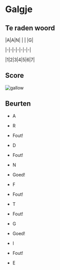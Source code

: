 # Galgje

## Te raden woord

|A|A|N| | | |G|

|-|-|-|-|-|-|-|

|1|2|3|4|5|6|7|

## Score
![gallow](./images/6.png)

## Beurten

* A 

* R  
* Fout!

* D  
* Fout!

* N  
* Goed!

* F 
* Fout!

* T  
* Fout!

* G  
* Goed!

* I  
* Fout! 

* E  
